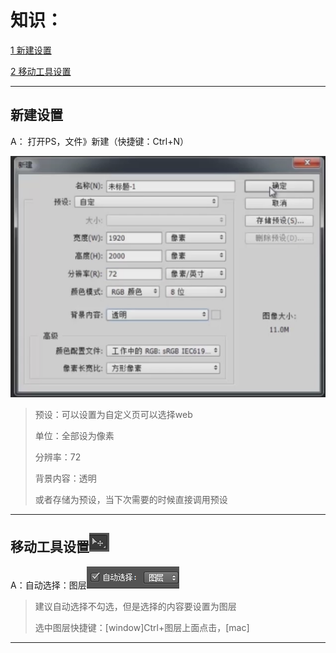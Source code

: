 # 知识：

[ 1 新建设置](#新建设置)

 [2 移动工具设置](#移动工具设置)

---

## 新建设置

A： 打开PS，文件》新建（快捷键：Ctrl+N）

![](/assets/slice-new01.png)

> 预设：可以设置为自定义页可以选择web
>
> 单位：全部设为像素
>
> 分辨率：72
>
> 背景内容：透明
>
> 或者存储为预设，当下次需要的时候直接调用预设

---

## 移动工具设置![](/assets/slice-interface-move01.png)

A：自动选择：图层![](/assets/slice-interface-move02.png)

> 建议自动选择不勾选，但是选择的内容要设置为图层
>
> 选中图层快捷键：\[window\]Ctrl+图层上面点击，\[mac\]

---



